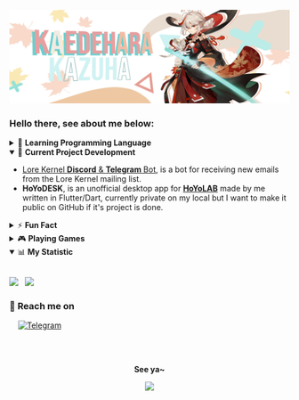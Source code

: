 <p align="center">
  <img src="assets/kazuha-header.jfif">
  <!-- <img src="https://pa1.narvii.com/6099/bc1c421959650c2038fdf789dc93c1faf2fbedf2_hq.gif"> -->
</p>

### Hello there, see about me below:
<details>
  <summary>🌱 <b>Learning Programming Language</b></summary>
  <ul>
    <li>Go</li>
    <li>Dart</li>
  </ul>
</details>
<details open>
  <summary>🤔 <b>Current Project Development</b></summary>
  <ul>
    <li>
      <a href="https://lore.kernel.org">Lore Kernel <b>Discord</b> & <b>Telegram</b> Bot</a>, is a bot for receiving new emails from the Lore Kernel mailing list.
    </li>
    <li>
      <b>HoYoDESK</b>, is an unofficial desktop app for <a href="https://hoyolab.com"><b>HoYoLAB</b></a> made by me written in Flutter/Dart, currently private on my local but I want to make it public on GitHub if it's project is done.
    </li>
  </ul>
</details>
<details>
  <summary>⚡ <b>Fun Fact</b></summary>
  <ul>
    <li>Fanarts Lover</li>
    <li>Gamer</li>
    <li>Watching</li>
  </ul>
</details>
<details>
  <summary>🎮 <b>Playing Games</b></summary>
  <ul>
    <li><b>Genshin Impact</b>, see my stats <a href="https://github.com/rushkii/kiizuha-genshin/blob/master/README.md">here</a></li>
    <li>Tower of Fantasy</li>
    <li>Dota 2</li>
    <li>Mobile Legends: Bang Bang</li>
    <li>and other offline games.</li>
  </ul>
</details>

<details open>
  <summary>📊 <b>My Statistic</b></summary>
  <br>
  <p>
    <img src="https://github-readme-stats.vercel.app/api?username=rushkii&show_icons=true&theme=tokyonight" width=400>
    &nbsp;
    <img valign="top" src="https://github-readme-stats.vercel.app/api/top-langs/?username=rushkii&layout=compact&theme=nightowl">
  </p>
</details>

<h3>💬 <b>Reach me on</b></h3>
<p>
   &nbsp;&nbsp;&nbsp;&nbsp;<a href="https://t.me/nekoha" target="_blank"><img src="https://img.shields.io/badge/Telegram-3f5ed8.svg?&?style=social&logo=telegram&color=blue" alt="Telegram"></a>
</p>
<br>
<br>
<p align="center"><b>See ya~</b></p>
<p align="center">
  <img src="https://i.pinimg.com/736x/8b/4d/44/8b4d44895dc0e2f5afa06f74f3f93b3b.jpg" width=500>
</p>
